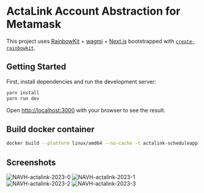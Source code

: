 # ActaLink Account Abstraction for Metamask
This project uses [RainbowKit](https://rainbowkit.com) + [wagmi](https://wagmi.sh) + [Next.js](https://nextjs.org/) bootstrapped with [`create-rainbowkit`](https://github.com/rainbow-me/rainbowkit/tree/main/packages/create-rainbowkit).

## Getting Started

First, install dependencies and run the development server:

```bash
yarn install
yarn run dev
```

Open [http://localhost:3000](http://localhost:3000) with your browser to see the result.

## Build docker container
```bash
docker build --platform linux/amd64 --no-cache -t actalink-scheduleapp .
```
## Screenshots
![NAVH-actalink-2023-0](https://github.com/actalink/mmaa/assets/13261372/8734ea71-d735-41e7-908c-b2bde47c91dd)
![NAVH-actalink-2023-1](https://github.com/actalink/mmaa/assets/13261372/3a8ba31a-8d5a-4393-97cc-230222a4a7c1)
![NAVH-actalink-2023-2](https://github.com/actalink/mmaa/assets/13261372/158104f8-bf11-4601-8e65-8f06419abe8d)
![NAVH-actalink-2023-3](https://github.com/actalink/mmaa/assets/13261372/b825ba5b-86ae-44ee-8b0b-4d0a1ffd5ca8)
